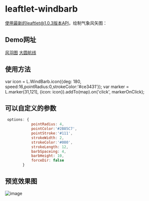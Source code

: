 # leaftlet-windbarb

使用最新的leaftlet@1.0.3版本API，绘制气象风矢图：

## Demo网址
[风羽图](https://hulongping.github.io/windbarb/wind.html)
[大圆航线](https://hulongping.github.io/windbarb/index.html)

## 使用方法
var icon = L.WindBarb.icon({deg: 180, speed:16,pointRadius:0,strokeColor:'#ce3431'});
var marker = L.marker(31,121], {icon: icon}).addTo(map).on('click', markerOnClick);

## 可以自定义的参数
```javascript
 options: {
            pointRadius: 4, 
            pointColor:'#2B85C7',
            pointStroke:'#111',
            strokeWidth: 2,
            strokeColor:'#000',
            strokeLength: 12,
            barbSpaceing: 4,
            barbHeight: 10,
            forceDir: false
        }
  ```
        
   ## 预览效果图
   ![image](https://raw.githubusercontent.com/hulongping/windbarb/master/images/preview.png)
   
   